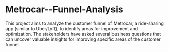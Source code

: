 # Metrocar--Funnel-Analysis
This project aims to analyze the customer funnel of Metrocar, a ride-sharing app (similar to Uber/Lyft), to identify areas for improvement and optimization. The stakeholders have asked several business questions that can uncover valuable insights for improving specific areas of the customer funnel. 
